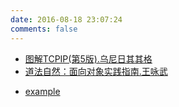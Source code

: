 ```yaml
---
date: 2016-08-18 23:07:24
comments: false
---
```



- [图解TCPIP(第5版).乌尼日其其格](diagram_tcp_ip_5)
- [道法自然：面向对象实践指南.王咏武](the_guide_object-oriented_practice)

* [example](example)
